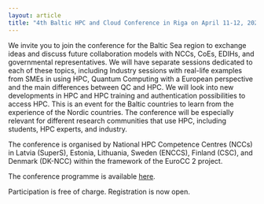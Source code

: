 ```yaml
---
layout: article
title: "4th Baltic HPC and Cloud Conference in Riga on April 11-12, 2024"
---
```


We invite you to join the conference for the Baltic Sea region to exchange ideas and discuss future collaboration models with NCCs, CoEs, EDIHs, and governmental representatives. We will have separate sessions dedicated to each of these topics, including Industry sessions with real-life examples from SMEs in using HPC, Quantum Computing with a European perspective and the main differences between QC and HPC. We will look into new developments in HPC and HPC training and authentication possibilities to access HPC. This is an event for the Baltic countries to learn from the experience of the Nordic countries.
The conference will be especially relevant for different research communities that use HPC, including students, HPC experts, and industry.

The conference is organised by National HPC Competence Centres (NCCs) in Latvia (SuperS), Estonia, Lithuania, Sweden (ENCCS), Finland (CSC), and Denmark (DK-NCC) within the framework of the EuroCC 2 project.

The conference programme is available [here](https://hpc.rtu.lv/4th-baltic-hpc-and-cloud-conference/?lang=en). 

Participation is free of charge. Registration is now open.
